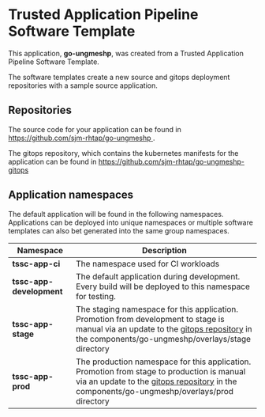 # Trusted Application Pipeline Software Template

This application, **go-ungmeshp**, was created from a Trusted Application Pipeline Software Template.

The software templates create a new source and gitops deployment repositories with a sample source application. 

## Repositories

The source code for your application can be found in [https://github.com/sjm-rhtap/go-ungmeshp ](https://github.com/sjm-rhtap/go-ungmeshp ).
 
The gitops repository, which contains the kubernetes manifests for the application can be found in 
[https://github.com/sjm-rhtap/go-ungmeshp-gitops ](https://github.com/sjm-rhtap/go-ungmeshp-gitops ) 

## Application namespaces 

The default application will be found in the following namespaces. Applications can be deployed into unique namespaces or multiple software templates can also bet generated into the same group namespaces.  

|  Namespace   |  Description   |  
| -------- | -------- |
| **tssc-app-ci** | The namespace used for CI workloads |
| **tssc-app-development** | The default application during development. Every build will be deployed to this namespace for testing. |
| **tssc-app-stage** | The staging namespace for this application. Promotion from development to stage is manual via an update to the [gitops repository](https://github.com/sjm-rhtap/go-ungmeshp-gitops ) in the components/go-ungmeshp/overlays/stage directory |
| **tssc-app-prod** | The production namespace for this application. Promotion from stage to production is manual via an update to the [gitops repository](https://github.com/sjm-rhtap/go-ungmeshp-gitops ) in the components/go-ungmeshp/overlays/prod directory |